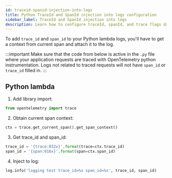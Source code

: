 ```yaml
---
id: traceid-spanid-injection-into-logs
title: Python TraceId and SpanId injection into logs configuration
sidebar_label: TraceId and SpanId injection into logs
description: Learn how to configure traceId, spanId, and trace flags data injection into user logs in Python applications.
---
```


To add `trace_id` and `span_id` to your Python lambda logs, you'll have to get a context from current span and attach it to the log.

:::important
Make sure that the code from below is active in the `.py` file where your application requests are traced with OpenTelemetry python instrumentation. Logs not related to traced requests will not have `span_id` or `trace_id` filled in.
:::

## Python lambda

1. Add library import:
  ```py
  from opentelemetry import trace
  ```
2. Obtain current span context:
  ```py
  ctx = trace.get_current_span().get_span_context()
  ```
3. Get trace_id and span_id:
  ```py
  trace_id = '{trace:032x}'.format(trace=ctx.trace_id)
  span_id = '{span:016x}'.format(span=ctx.span_id)
  ```
4. Inject to log:
  ```py
  log.info('logging test trace_id=%s span_id=%s', trace_id, span_id)
  ```
